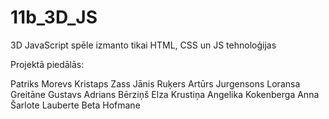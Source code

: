 # 11b_3D_JS
3D JavaScript spēle
izmanto tikai HTML, CSS un JS tehnoloģijas

Projektā piedālās:

Patriks Morevs
Kristaps Zass
Jānis Ruķers
Artūrs Jurgensons
Loransa Greitāne
Gustavs Adrians Bērziņš
Elza Krustiņa
Angelika Kokenberga
Anna Šarlote Lauberte
Beta Hofmane